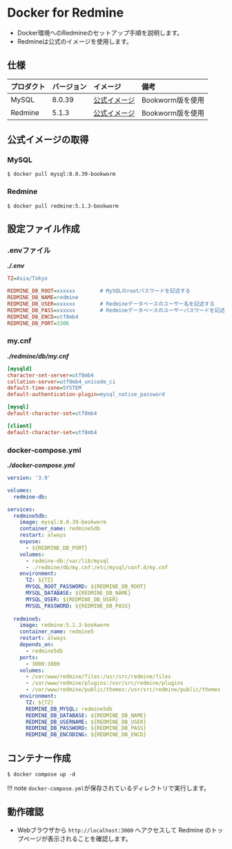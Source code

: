 # Docker for Redmine

* Docker環境へのRedmineのセットアップ手順を説明します。
* Redmineは公式のイメージを使用します。

## 仕様

|プロダクト|バージョン|イメージ|備考|
|:---|:---|:---|:---|
|MySQL|8.0.39|[公式イメージ][mysql-docker-official]|Bookworm版を使用|
|Redmine|5.1.3|[公式イメージ][redmine-docker-official]|Bookworm版を使用|

[mysql-docker-official]: https://hub.docker.com/_/mysql
[redmine-docker-official]: https://hub.docker.com/_/redmine

## 公式イメージの取得

### MySQL

```
$ docker pull mysql:8.0.39-bookworm
```

### Redmine

```
$ docker pull redmine:5.1.3-bookworm
```

## 設定ファイル作成

### .envファイル

***./.env***

```ini
TZ=Asia/Tokyo

REDMINE_DB_ROOT=xxxxxx        # MySQLのrootパスワードを記述する
REDMINE_DB_NAME=redmine
REDMINE_DB_USER=xxxxxx        # Redmineデータベースのユーザー名を記述する
REDMINE_DB_PASS=xxxxxx        # Redmineデータベースのユーザーパスワードを記述する
REDMINE_DB_ENCD=utf8mb4
REDMINE_DB_PORT=3306
```

### my.cnf

***./redmine/db/my.cnf***

```ini
[mysqld]
character-set-server=utf8mb4
collation-server=utf8mb4_unicode_ci
default-time-zone=SYSTEM
default-authentication-plugin=mysql_native_password

[mysql]
default-character-set=utf8mb4

[client]
default-character-set=utf8mb4
```

### docker-compose.yml

***./docker-compose.yml***

```yaml
version: '3.9'

volumes:
  redmine-db:

services:
  redmine5db:
    image: mysql:8.0.39-bookworm
    container_name: redmine5db
    restart: always
    expose:
      - ${REDMINE_DB_PORT}
    volumes:
      - redmine-db:/var/lib/mysql
      - ./redmine/db/my.cnf:/etc/mysql/conf.d/my.cnf
    environment:
      TZ: ${TZ}
      MYSQL_ROOT_PASSWORD: ${REDMINE_DB_ROOT}
      MYSQL_DATABASE: ${REDMINE_DB_NAME}
      MYSQL_USER: ${REDMINE_DB_USER}
      MYSQL_PASSWORD: ${REDMINE_DB_PASS}
  
  redmine5:
    image: redmine:5.1.3-bookworm
    container_name: redmine5
    restart: always
    depends_on:
      - redmine5db
    ports:
      - 3000:3000
    volumes:
      - /var/www/redmine/files:/usr/src/redmine/files
      - /var/www/redmine/plugins:/usr/src/redmine/plugins
      - /var/www/redmine/public/themes:/usr/src/redmine/public/themes
    environment:
      TZ: ${TZ}
      REDMINE_DB_MYSQL: redmine5db
      REDMINE_DB_DATABASE: ${REDMINE_DB_NAME}
      REDMINE_DB_USERNAME: ${REDMINE_DB_USER}
      REDMINE_DB_PASSWORD: ${REDMINE_DB_PASS}
      REDMINE_DB_ENCODING: ${REDMINE_DB_ENCD}
```

## コンテナー作成

```
$ docker compose up -d
```

!!! note
    `docker-compose.yml`が保存されているディレクトリで実行します。


## 動作確認

* Webブラウザから `http://localhost:3000` へアクセスして Redmine のトップページが表示されることを確認します。

